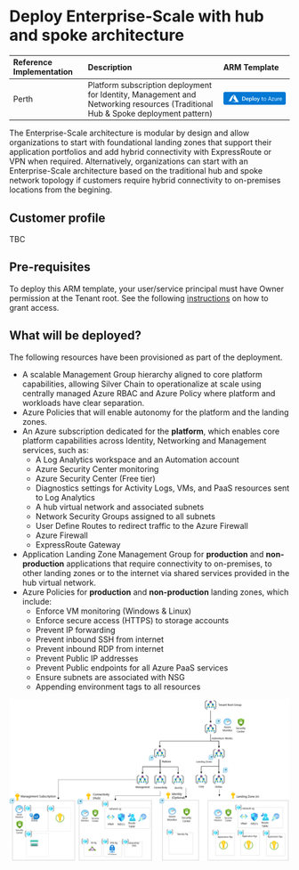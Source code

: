 # Deploy Enterprise-Scale with hub and spoke architecture

| Reference Implementation | Description | ARM Template |
|:-------------------------|:-------------|:-------------|
| Perth | Platform subscription deployment for Identity, Management and Networking resources (Traditional Hub & Spoke deployment pattern) |[![Deploy To Azure](https://raw.githubusercontent.com/Azure/azure-quickstart-templates/master/1-CONTRIBUTION-GUIDE/images/deploytoazure.svg?sanitize=true)](https://portal.azure.com/#blade/Microsoft_Azure_CreateUIDef/CustomDeploymentBlade/uri/https%3A%2F%2Fraw.githubusercontent.com%2Ftulpy%2FAzureFoundations%2FMaster%2Freference%2Fperth%2FarmTemplates%2Fhub.json/createUIDefinitionUri/https%3A%2F%2Fraw.githubusercontent.com%2Ftulpy%2FAzureFoundations%2FMaster%2Freference%2Fperth%2FarmTemplates%2Fportal-hub.json) |

The Enterprise-Scale architecture is modular by design and allow organizations to start with foundational landing zones that support their application portfolios and add hybrid connectivity with ExpressRoute or VPN when required. Alternatively, organizations can start with an Enterprise-Scale architecture based on the traditional hub and spoke network topology if customers require hybrid connectivity to on-premises locations from the begining.  

## Customer profile

TBC

## Pre-requisites

To deploy this ARM template, your user/service principal must have Owner permission at the Tenant root.
See the following [instructions](https://docs.microsoft.com/en-us/azure/role-based-access-control/elevate-access-global-admin) on how to grant access.

## What will be deployed?

The following resources have been provisioned as part of the deployment.

* A scalable Management Group hierarchy aligned to core platform capabilities, allowing Silver Chain to operationalize at scale using centrally managed Azure RBAC and Azure Policy where platform and workloads have clear separation.
* Azure Policies that will enable autonomy for the platform and the landing zones.
* An Azure subscription dedicated for the **platform**, which enables core platform capabilities across Identity, Networking and Management services, such as:
  * A Log Analytics workspace and an Automation account
  * Azure Security Center monitoring
  * Azure Security Center (Free tier)
  * Diagnostics settings for Activity Logs, VMs, and PaaS resources sent to Log Analytics
  * A hub virtual network and associated subnets
  * Network Security Groups assigned to all subnets
  * User Define Routes to redirect traffic to the Azure Firewall
  * Azure Firewall
  * ExpressRoute Gateway
* Application Landing Zone Management Group for **production** and **non-production** applications that require connectivity to on-premises, to other landing zones or to the internet via shared services provided in the hub virtual network.
* Azure Policies for **production** and **non-production** landing zones, which include:
  * Enforce VM monitoring (Windows & Linux)
  * Enforce secure access (HTTPS) to storage accounts
  * Prevent IP forwarding
  * Prevent inbound SSH from internet
  * Prevent inbound RDP from internet
  * Prevent Public IP addresses
  * Prevent Public endpoints for all Azure PaaS services
  * Ensure subnets are associated with NSG
  * Appending environment tags to all resources

![Enterprise-Scale with connectivity](./media/es-hubspoke.png)
